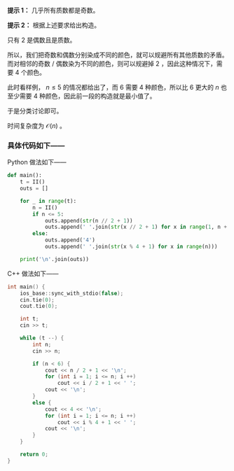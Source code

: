 **提示 1：** 几乎所有质数都是奇数。

**提示 2：** 根据上述要求给出构造。

只有 $2$ 是偶数且是质数。

所以，我们把奇数和偶数分别染成不同的颜色，就可以规避所有其他质数的矛盾。而对相邻的奇数 / 偶数染为不同的颜色，则可以规避掉 $2$ ，因此这种情况下，需要 $4$ 个颜色。

此时看样例， $n\leq 5$ 的情况都给出了，而 $6$ 需要 $4$ 种颜色，所以比 $6$ 更大的 $n$ 也至少需要 $4$ 种颜色，因此前一段的构造就是最小值了。

于是分类讨论即可。

时间复杂度为 $\mathcal{O}(n)$ 。

### 具体代码如下——

Python 做法如下——

```Python []
def main():
    t = II()
    outs = []

    for _ in range(t):
        n = II()
        if n <= 5:
            outs.append(str(n // 2 + 1))
            outs.append(' '.join(str(x // 2 + 1) for x in range(1, n + 1)))
        else:
            outs.append('4')
            outs.append(' '.join(str(x % 4 + 1) for x in range(n)))

    print('\n'.join(outs))
```

C++ 做法如下——

```cpp []
int main() {
    ios_base::sync_with_stdio(false);
    cin.tie(0);
    cout.tie(0);

    int t;
    cin >> t;

    while (t --) {
        int n;
        cin >> n;

        if (n < 6) {
            cout << n / 2 + 1 << '\n';
            for (int i = 1; i <= n; i ++)
                cout << i / 2 + 1 << ' ';
            cout << '\n';
        }
        else {
            cout << 4 << '\n';
            for (int i = 1; i <= n; i ++)
                cout << i % 4 + 1 << ' ';
            cout << '\n';
        }
    }

    return 0;
}
```